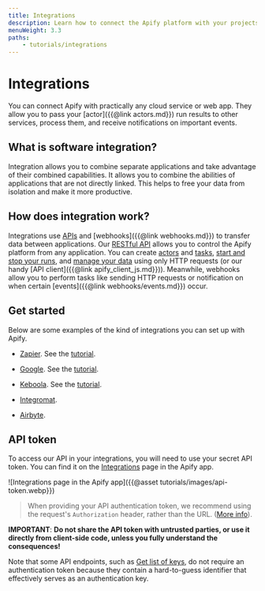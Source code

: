 ```yaml
---
title: Integrations
description: Learn how to connect the Apify platform with your projects. You can use our tools in cloud services like Zapier, Integromat, Keboola, and many more.
menuWeight: 3.3
paths:
    - tutorials/integrations
---
```


# Integrations

You can connect Apify with practically any cloud service or web app. They allow you to pass your [actor]({{@link actors.md}}) run results to other services, process them, and receive notifications on important events.

## [](#what-is-software-integration) What is software integration?

Integration allows you to combine separate applications and take advantage of their combined capabilities. It allows you to combine the abilities of applications that are not directly linked. This helps to free your data from isolation and make it more productive.

## [](#how-does-integration-work) How does integration work?

Integrations use [APIs](https://www.smashingmagazine.com/2018/01/understanding-using-rest-api/) and [webhooks]({{@link webhooks.md}}) to transfer data between applications.
Our [RESTful API](/api/v2#) allows you to control the Apify platform from any application.
You can create [actors](/api/v2#/reference/actors/actor-collection/create-actor) and [tasks](/api/v2#/reference/actor-tasks/task-collection/create-task),
[start and stop your runs](/api/v2#/reference/actor-tasks/run-task-synchronously/run-task-synchronously-(post)),
and [manage your data](/api/v2#/reference/datasets/item-collection/put-items) using only HTTP requests (or our handy [API client]({{@link apify_client_js.md}})). Meanwhile, webhooks allow you to perform tasks like sending HTTP requests or notification on when certain [events]({{@link webhooks/events.md}}) occur.

## [](#get-started) Get started

Below are some examples of the kind of integrations you can set up with Apify.

- [Zapier](https://zapier.com/apps/apify/integrations). See the [tutorial](https://help.apify.com/en/articles/3034235-getting-started-with-apify-integration-for-zapier).

- [Google](https://google.com). See the [tutorial](https://help.apify.com/en/articles/2424053-google-integration).

- [Keboola](https://components.keboola.com/components/apify.apify). See the [tutorial](https://help.apify.com/en/articles/2003234-keboola-integration).

- [Integromat](https://integromat.com/en/integrations/apify).

- [Airbyte](https://docs.airbyte.io/integrations/sources/apify-dataset).

## [](#api-token) API token

To access our API in your integrations, you will need to use your secret API token. You can find it on the [Integrations](https://my.apify.com/account#/integrations) page in the Apify app.

![Integrations page in the Apify app]({{@asset tutorials/images/api-token.webp}})

> When providing your API authentication token, we recommend using the request's `Authorization` header, rather than the URL. ([More info](#introduction/authentication)).

**IMPORTANT**: **Do not share the API token with untrusted parties, or use it directly from client-side code,
unless you fully understand the consequences!**

Note that some API endpoints, such as [Get list of keys](#reference/key-value-stores/key-collection/get-list-of-keys),
do not require an authentication token because they contain a hard-to-guess identifier that effectively serves as an authentication key.
